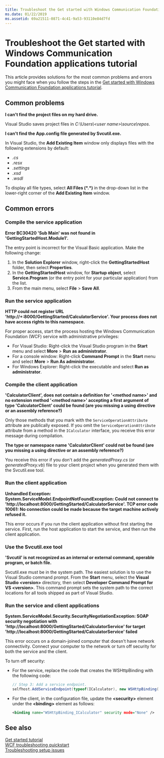 ```yaml
---
title: Troubleshoot the Get started with Windows Communication Foundation applications tutorial
ms.date: 01/22/2019
ms.assetid: 69a21511-0871-4c41-9a53-93110e84d7fd
---
```

# Troubleshoot the Get started with Windows Communication Foundation applications tutorial

This article provides solutions for the most common problems and errors you might face when you follow the steps in the [Get started with Windows Communication Foundation applications tutorial](getting-started-tutorial.md). 
  
## Common problems

**I can't find the project files on my hard drive.**

 Visual Studio saves project files in *C:\Users\\&lt;user name&gt;\source\repos*.  

**I can't find the App.config file generated by Svcutil.exe.**

 In Visual Studio, the **Add Existing Item** window only displays files with the following extensions by default: 
- *.cs* 
- *.resx* 
- *.settings*
- *.xsd* 
- *.wsdl*

To display all file types, select **All Files (\*.\*)** in the drop-down list in the lower-right corner of the **Add Existing Item** window.  
  
## Common errors

### Compile the service application 

**Error BC30420 'Sub Main' was not found in 'GettingStartedHost.Module1'.**

The entry point is incorrect for the Visual Basic application. Make the following change:

   1. In the **Solution Explorer** window, right-click the **GettingStartedHost** folder, then select **Properties**.
   2. In the **GettingStartedHost** window, for **Startup object**, select **Service.Program** (or the entry point for your particular application) from the list. 
   3. From the main menu, select **File** > **Save All**.

### Run the service application 

**HTTP could not register URL 'http:\//+:8000/GettingStarted/CalculatorService'. Your process does not have access rights to this namespace.** 

 For proper access, start the process hosting the Windows Communication Foundation (WCF) service with administrative privileges:
- For Visual Studio: Right-click the Visual Studio program in the **Start** menu and select **More** > **Run as administrator**.
- For a console window: Right-click **Command Prompt** in the **Start** menu and select **More** > **Run As administrator**.
- For Windows Explorer: Right-click the executable and select **Run as administrator**.

### Compile the client application

**'CalculatorClient', does not contain a definition for '\<method name>' and no extension method '\<method name>' accepting a first argument of type 'CalculatorClient' could be found (are you missing a using directive or an assembly reference?)**  

Only those methods that you mark with the `ServiceOperationAttribute` attribute are publically exposed. If you omit the `ServiceOperationAttribute` attribute from a method in the `ICalculator` interface, you receive this error message during compilation.  

**The type or namespace name 'CalculatorClient' could not be found (are you missing a using directive or an assembly reference?)**

 You receive this error if you don't add the *generatedProxy.cs* (or *generatedProxy.vb*) file to your client project when you generated them with the Svcutil.exe tool.  

### Run the client application

**Unhandled Exception: System.ServiceModel.EndpointNotFoundException: Could not connect to 'http:\//localhost:8000/GettingStarted/CalculatorService'. TCP error code 10061: No connection could be made because the target machine actively refused it.**

This error occurs if you run the client application without first starting the service. First, run the host application to start the service, and then run the client application.

### Use the Svcutil.exe tool
   
**'Svcutil' is not recognized as an internal or external command, operable program, or batch file.**

 Svcutil.exe must be in the system path. The easiest solution is to use the Visual Studio command prompt. From the **Start** menu, select the **Visual Studio \<version>** directory, then select **Developer Command Prompt for VS \<version>**. This command prompt sets the system path to the correct locations for all tools shipped as part of Visual Studio.  
  
### Run the service and client applications

**System.ServiceModel.Security.SecurityNegotiationException: SOAP security negotiation with 'http:\//localhost:8000/GettingStarted/CalculatorService' for target 'http:\//localhost:8000/GettingStarted/CalculatorService' failed**  

This error occurs on a domain-joined computer that doesn't have network connectivity. Connect your computer to the network or turn off security for both the service and the client. 

To turn off security:

- For the service, replace the code that creates the WSHttpBinding with the following code:  
  
    ```csharp
    // Step 3: Add a service endpoint.
    selfhost.AddServiceEndpoint(typeof(ICalculator), new WSHttpBinding(SecurityMode.None), "CalculatorService");  
    ```

- For the client, in the configuration file, update the **\<security>** element under the **\<binding>** element as follows:  
  
    ```xml
    <binding name="WSHttpBinding_ICalculator" security mode="None" />
    ```  

## See also  
 [Get started tutorial](getting-started-tutorial.md)  
 [WCF troubleshooting quickstart](wcf-troubleshooting-quickstart.md)  
 [Troubleshooting setup issues](troubleshooting-setup-issues.md)
